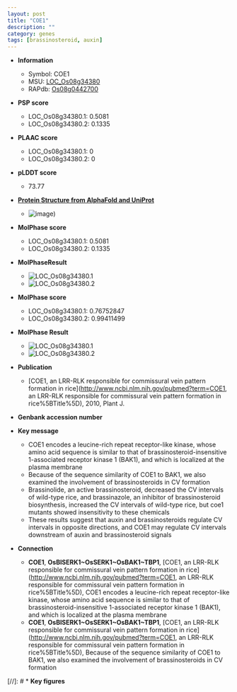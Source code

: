 ```yaml
---
layout: post
title: "COE1"
description: ""
category: genes
tags: [brassinosteroid, auxin]
---
```


* **Information**  
    + Symbol: COE1  
    + MSU: [LOC_Os08g34380](http://rice.plantbiology.msu.edu/cgi-bin/ORF_infopage.cgi?orf=LOC_Os08g34380)  
    + RAPdb: [Os08g0442700](http://rapdb.dna.affrc.go.jp/viewer/gbrowse_details/irgsp1?name=Os08g0442700)  

* **PSP score**  
    + LOC_Os08g34380.1: 0.5081 
    + LOC_Os08g34380.2: 0.1335 

* **PLAAC score**  
    + LOC_Os08g34380.1: 0 
    + LOC_Os08g34380.2: 0 

* **pLDDT score**
    + 73.77

* **[Protein Structure from AlphaFold and UniProt](https://www.uniprot.org/uniprotkb/Q6Z8R5/entry#structure)**
    + ![image](https://ricepsp.github.io/images/Q6/AF-Q6Z8R5-F1.png))

* **MolPhase score**
    + LOC_Os08g34380.1: 0.5081
    + LOC_Os08g34380.2: 0.1335

* **MolPhaseResult**
    + ![LOC_Os08g34380.1](https://ricepsp.github.io/pictures/LOC_Os08g/LOC_Os08g34380.1.png)
    + ![LOC_Os08g34380.2](https://ricepsp.github.io/pictures/LOC_Os08g/LOC_Os08g34380.2.png)

* **MolPhase score**
    + LOC_Os08g34380.1: 0.76752847
    + LOC_Os08g34380.2: 0.99411499

* **MolPhase Result**
    + ![LOC_Os08g34380.1](https://304243504.github.io/Pictures/LOC_Os08g/LOC_Os08g34380.1.png)
    + ![LOC_Os08g34380.2](https://304243504.github.io/Pictures/LOC_Os08g/LOC_Os08g34380.2.png)

* **Publication**  
    + [COE1, an LRR-RLK responsible for commissural vein pattern formation in rice](http://www.ncbi.nlm.nih.gov/pubmed?term=COE1, an LRR-RLK responsible for commissural vein pattern formation in rice%5BTitle%5D), 2010, Plant J.

* **Genbank accession number**  

* **Key message**  
    + COE1 encodes a leucine-rich repeat receptor-like kinase, whose amino acid sequence is similar to that of brassinosteroid-insensitive 1-associated receptor kinase 1 (BAK1), and which is localized at the plasma membrane
    + Because of the sequence similarity of COE1 to BAK1, we also examined the involvement of brassinosteroids in CV formation
    + Brassinolide, an active brassinosteroid, decreased the CV intervals of wild-type rice, and brassinazole, an inhibitor of brassinosteroid biosynthesis, increased the CV intervals of wild-type rice, but coe1 mutants showed insensitivity to these chemicals
    + These results suggest that auxin and brassinosteroids regulate CV intervals in opposite directions, and COE1 may regulate CV intervals downstream of auxin and brassinosteroid signals

* **Connection**  
    + __COE1__, __OsBISERK1~OsSERK1~OsBAK1~TBP1__, [COE1, an LRR-RLK responsible for commissural vein pattern formation in rice](http://www.ncbi.nlm.nih.gov/pubmed?term=COE1, an LRR-RLK responsible for commissural vein pattern formation in rice%5BTitle%5D), COE1 encodes a leucine-rich repeat receptor-like kinase, whose amino acid sequence is similar to that of brassinosteroid-insensitive 1-associated receptor kinase 1 (BAK1), and which is localized at the plasma membrane
    + __COE1__, __OsBISERK1~OsSERK1~OsBAK1~TBP1__, [COE1, an LRR-RLK responsible for commissural vein pattern formation in rice](http://www.ncbi.nlm.nih.gov/pubmed?term=COE1, an LRR-RLK responsible for commissural vein pattern formation in rice%5BTitle%5D), Because of the sequence similarity of COE1 to BAK1, we also examined the involvement of brassinosteroids in CV formation

[//]: # * **Key figures**  


